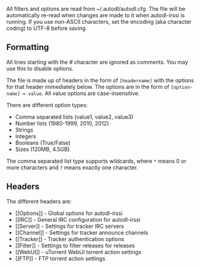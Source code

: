 All filters and options are read from ~/.autodl/autodl.cfg. The file will be automatically re-read when changes are made to it when autodl-irssi is running. If you use non-ASCII characters, set the encoding (aka character coding) to UTF-8 before saving.

## Formatting
All lines starting with the # character are ignored as comments. You may use this to disable options.

The file is made up of headers in the form of ``[headername]`` with the options for that header immediately below. The options are in the form of ``[option-name] = value``. All value options are case-insensitive.

There are different option types:
* Comma separated lists (value1, value2, value3)
* Number lists (1980-1999, 2010, 2012)
* Strings
* Integers
* Booleans (True/False)
* Sizes (120MB, 4.5GB)

The comma separated list type supports wildcards, where ``*`` means 0 or more characters and ``?`` means exactly one character.

## Headers
The different headers are:
* [[Options]] - Global options for autodl-irssi
* [[IRC]] - General IRC configuration for autodl-irssi
* [[Server]] - Settings for tracker IRC servers
* [[Channel]] - Settings for tracker announce channels
* [[Tracker]] - Tracker authentication options
* [[Filter]] - Settings to filter releases for releases
* [[WebUI]] - uTorrent WebUI torrent action settings
* [[FTP]] - FTP torrent action settings
